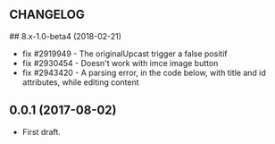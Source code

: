 CHANGELOG
---------

## 8.x-1.0-beta4 (2018-02-21)
 - fix #2919949 - The originalUpcast trigger a false positif
 - fix #2930454 - Doesn't work with imce image button
 - fix #2943420 - A parsing error, in the code below, with title and id attributes, while editing content

## 0.0.1 (2017-08-02)
 - First draft.
